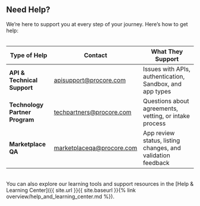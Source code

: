 ## Need Help?
We’re here to support you at every step of your journey. Here’s how to get help:
<br><br>
<table>
  <thead>
    <tr>
      <th>Type of Help</th>
      <th>Contact</th>
      <th>What They Support</th>
    </tr>
  </thead>
  <tbody>
    <tr>
      <td><strong>API & Technical Support</strong></td>
      <td><a href="https://developers.procore.com/developer_support">apisupport@procore.com</a></td>
      <td>Issues with APIs, authentication, Sandbox, and app types</td>
    </tr>
    <tr>
      <td><strong>Technology Partner Program</strong></td>
      <td><a href="mailto:techpartners@procore.com">techpartners@procore.com</a></td>
      <td>Questions about agreements, vetting, or intake process</td>
    </tr>
    <tr>
      <td><strong>Marketplace QA</strong></td>
      <td><a href="mailto:marketplaceqa@procore.com">marketplaceqa@procore.com</a></td>
      <td>App review status, listing changes, and validation feedback</td>
    </tr>
  </tbody>
</table>
<br>
You can also explore our learning tools and support resources in the [Help & Learning Center]({{ site.url }}{{ site.baseurl }}{% link overview/help_and_learning_center.md %}).
<br><br>